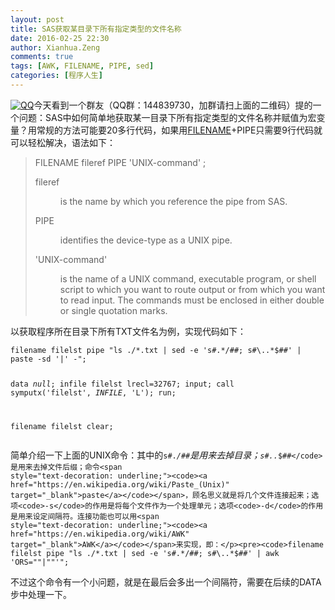```yaml
---
layout: post
title: SAS获取某目录下所有指定类型的文件名称
date: 2016-02-25 22:30
author: Xianhua.Zeng
comments: true
tags: [AWK, FILENAME, PIPE, sed]
categories: [程序人生]
---
```

<p><a href="http://www.xianhuazeng.com/cn/wp-content/uploads/2015/09/QQ.jpg"><img class="aligncenter size-full" src="http://www.xianhuazeng.com/cn/wp-content/uploads/2015/09/QQ.jpg" alt="QQ" /></a>今天看到一个群友（QQ群：144839730，加群请扫上面的二维码）提的一个问题：SAS中如何简单地获取某一目录下所有指定类型的文件名称并赋值为宏变量？用常规的方法可能要20多行代码，如果用<span style="text-decoration: underline;"><a href="http://support.sas.com/documentation/cdl/en/hostunx/61879/HTML/default/viewer.htm#pipe.htm" target="_blank">FILENAME</a></span>+PIPE只需要9行代码就可以轻松解决，语法如下：</p><blockquote><span class="strong">FILENAME</span><span class="emph"> fileref</span> PIPE '<span class="emph">UNIX-command'</span> ;<dl><dt><a name="a000503150"></a><span class="emph">fileref</span></dt><dd><p><a name="a000503151"></a>is the name by which you reference the pipe from SAS.</p></dd><dt><a name="a000503152"></a>PIPE</dt><dd><p><a name="a000503153"></a>identifies the device-type as a UNIX pipe.</p></dd><dt><a name="a000503154"></a>'<span class="emph">UNIX-command</span>'</dt><dd><p><a name="a000503155"></a>is the name of a UNIX command, executable program, or shell script to which you want to route output or from which you want to read input. The commands must be enclosed in either double or single quotation marks.</p></dd></dl></blockquote><p>以获取程序所在目录下所有TXT文件名为例，实现代码如下：</p><pre><code>filename filelst pipe "ls ./*.txt | sed -e 's#.*/##; s#\..*$##' | paste -sd '|' -";

data _null_;
    infile filelst lrecl=32767;
    input;
    call symputx('filelst', _INFILE_, 'L');
run;

filename filelst clear;
</code></pre><p>简单介绍一下上面的UNIX命令：其中的<code>s#.*/##</code>是用来去掉目录；<code>s#\..*$##</code>是用来去掉文件后缀；命令<span style="text-decoration: underline;"><code><a href="https://en.wikipedia.org/wiki/Paste_(Unix)" target="_blank">paste</a></code></span>，顾名思义就是将几个文件连接起来；选项<code>-s</code>的作用是将每个文件作为一个处理单元；选项<code>-d</code>的作用是用来设定间隔符。连接功能也可以用<span style="text-decoration: underline;"><code><a href="https://en.wikipedia.org/wiki/AWK" target="_blank">AWK</a></code></span>来实现，即：</p><pre><code>filename filelst pipe "ls ./*.txt | sed -e 's#.*/##; s#\..*$##' | awk 'ORS=""|""'";
</code></pre><p>不过这个命令有一个小问题，就是在最后会多出一个间隔符，需要在后续的DATA步中处理一下。</p>